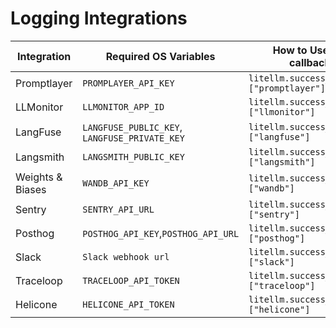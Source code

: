 # Logging Integrations

| Integration | Required OS Variables                                    | How to Use with callbacks                |
| ----------- | -------------------------------------------------------- | ---------------------------------------- |
| Promptlayer   | `PROMPLAYER_API_KEY`                                   | `litellm.success_callback=["promptlayer"]` |
| LLMonitor   | `LLMONITOR_APP_ID`                                       | `litellm.success_callback=["llmonitor"]` |
| LangFuse   | `LANGFUSE_PUBLIC_KEY`, `LANGFUSE_PRIVATE_KEY`             | `litellm.success_callback=["langfuse"]` |
| Langsmith   | `LANGSMITH_PUBLIC_KEY`             | `litellm.success_callback=["langsmith"]` |
| Weights & Biases   | `WANDB_API_KEY`            | `litellm.success_callback=["wandb"]` |
| Sentry      | `SENTRY_API_URL`                                         | `litellm.success_callback=["sentry"]`    |
| Posthog     | `POSTHOG_API_KEY`,`POSTHOG_API_URL`                      | `litellm.success_callback=["posthog"]`   |
| Slack       | `Slack webhook url` | `litellm.success_callback=["slack"]`     |
| Traceloop    | `TRACELOOP_API_TOKEN`                                     | `litellm.success_callback=["traceloop"]`  |
| Helicone    | `HELICONE_API_TOKEN`                                     | `litellm.success_callback=["helicone"]`  |
